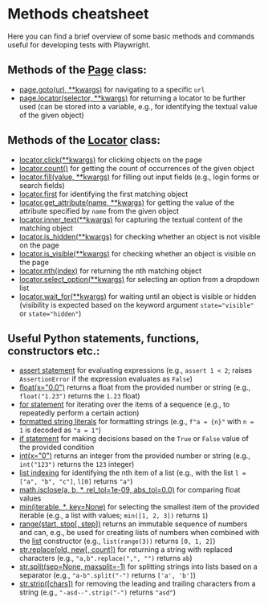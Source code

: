 # Methods cheatsheet

Here you can find a brief overview of some basic methods and commands useful for developing tests with Playwright.

## Methods of the [Page](https://playwright.dev/python/docs/api/class-page) class:
- [page.goto(url, **kwargs)](https://playwright.dev/python/docs/api/class-page#page-goto) for navigating to a specific `url`
- [page.locator(selector, **kwargs)](https://playwright.dev/python/docs/api/class-page#page-locator) for returning a locator to be further used (can be stored into a variable, e.g., for identifying the textual value of the given object)

## Methods of the [Locator](https://playwright.dev/python/docs/api/class-locator) class:
- [locator.click(**kwargs)](https://playwright.dev/python/docs/api/class-locator#locator-click) for clicking objects on the page
- [locator.count()](https://playwright.dev/python/docs/api/class-locator#locator-count) for getting the count of occurrences of the given object
- [locator.fill(value, **kwargs)](https://playwright.dev/python/docs/api/class-locator#locator-fill) for filling out input fields (e.g., login forms or search fields)
- [locator.first](https://playwright.dev/python/docs/api/class-locator#locator-first) for identifying the first matching object
- [locator.get_attribute(name, **kwargs)](https://playwright.dev/python/docs/api/class-locator#locator-get-attribute) for getting the value of the attribute specified by `name` from the given object
- [locator.inner_text(**kwargs)](https://playwright.dev/python/docs/api/class-locator#locator-inner-text) for capturing the textual content of the matching object
- [locator.is_hidden(**kwargs)](https://playwright.dev/python/docs/api/class-locator#locator-is-hidden) for checking whether an object is not visible on the page
- [locator.is_visible(**kwargs)](https://playwright.dev/python/docs/api/class-locator#locator-is-visible) for checking whether an object is visible on the page
- [locator.nth(index)](https://playwright.dev/python/docs/api/class-locator#locator-nth) for returning the nth matching object
- [locator.select_option(**kwargs)](https://playwright.dev/python/docs/api/class-locator#locator-select-option) for selecting an option from a dropdown list
- [locator.wait_for(**kwargs)](https://playwright.dev/python/docs/api/class-locator#locator-wait-for) for waiting until an object is visible or hidden (visibility is expected based on the keyword argument `state="visible"` or `state="hidden"`)

## Useful Python statements, functions, constructors etc.:
- [assert statement](https://docs.python.org/3/reference/simple_stmts.html#the-assert-statement) for evaluating expressions (e.g., `assert 1 < 2`; raises `AssertionError` if the expression evaluates as `False`)
- [float(x="0.0")](https://docs.python.org/3/library/functions.html#float) returns a float from the provided number or string (e.g., `float("1.23")` returns the `1.23` float)
- [for statement](https://docs.python.org/3/tutorial/controlflow.html#for-statements) for iterating over the items of a sequence (e.g., to repeatedly perform a certain action)
- [formatted string literals](https://docs.python.org/3/reference/lexical_analysis.html#f-strings) for formatting strings (e.g., `f"a = {n}"` with `n = 1` is decoded as `"a = 1"`)
- [if statement](https://docs.python.org/3/tutorial/controlflow.html#if-statements) for making decisions based on the `True` or `False` value of the provided condition
- [int(x="0")](https://docs.python.org/3/library/functions.html#int) returns an integer from the provided number or string (e.g., `int("123")` returns the `123` integer)
- [list indexing](https://docs.python.org/3/tutorial/introduction.html#lists) for identifying the nth item of a list (e.g., with the list `l = ["a", "b", "c"]`, `l[0]` returns `"a"`)
- [math.isclose(a, b, *, rel_tol=1e-09, abs_tol=0.0)](https://docs.python.org/3/library/math.html#math.isclose) for comparing float values
- [min(iterable, *, key=None)](https://docs.python.org/3/library/functions.html#min) for selecting the smallest item of the provided iterable (e.g., a list with values; `min([1, 2, 3])` returns `1`)
- [range(start, stop[, step])](https://docs.python.org/3/library/stdtypes.html#typesseq-range) returns an immutable sequence of numbers and can, e.g., be used for creating lists of numbers when combined with the [list](https://docs.python.org/3/library/stdtypes.html#list) constructor (e.g., `list(range(3))` returns `[0, 1, 2]`)
- [str.replace(old, new[, count])](https://docs.python.org/3.3/library/stdtypes.html?highlight=split#str.replace) for returning a string with replaced characters (e.g., `"a,b".replace(",", "")` returns `ab`)
- [str.split(sep=None, maxsplit=-1)](https://docs.python.org/3.3/library/stdtypes.html?highlight=split#str.split) for splitting strings into lists based on a separator (e.g., `"a-b".split("-")` returns `['a', 'b']`)
- [str.strip([chars])](https://docs.python.org/3/library/stdtypes.html#str.strip) for removing the leading and trailing characters from a string (e.g., `"-asd--".strip("-")` returns `"asd"`)

